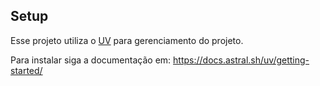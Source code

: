 ## Setup

Esse projeto utiliza o [UV](https://docs.astral.sh/uv/) para gerenciamento do projeto.

Para instalar siga a documentação em: https://docs.astral.sh/uv/getting-started/

